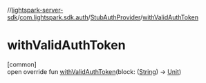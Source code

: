 //[lightspark-server-sdk](../../../index.md)/[com.lightspark.sdk.auth](../index.md)/[StubAuthProvider](index.md)/[withValidAuthToken](with-valid-auth-token.md)

# withValidAuthToken

[common]\
open override fun [withValidAuthToken](with-valid-auth-token.md)(block: ([String](https://kotlinlang.org/api/latest/jvm/stdlib/kotlin/-string/index.html)) -&gt; [Unit](https://kotlinlang.org/api/latest/jvm/stdlib/kotlin/-unit/index.html))
